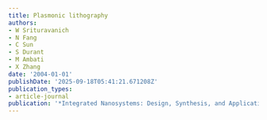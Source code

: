 ```yaml
---
title: Plasmonic lithography
authors:
- W Srituravanich
- N Fang
- C Sun
- S Durant
- M Ambati
- X Zhang
date: '2004-01-01'
publishDate: '2025-09-18T05:41:21.671208Z'
publication_types:
- article-journal
publication: '*Integrated Nanosystems: Design, Synthesis, and Applications*'
---
```

